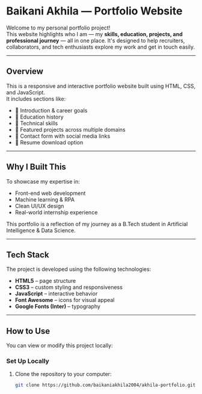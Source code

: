 #  Baikani Akhila — Portfolio Website

Welcome to my personal portfolio project!  
This website highlights who I am — my **skills, education, projects, and professional journey** — all in one place. It's designed to help recruiters, collaborators, and tech enthusiasts explore my work and get in touch easily.

---

##  Overview

This is a responsive and interactive portfolio website built using HTML, CSS, and JavaScript.  
It includes sections like:

- 🔹 Introduction & career goals  
- 🔹 Education history  
- 🔹 Technical skills  
- 🔹 Featured projects across multiple domains  
- 🔹 Contact form with social media links  
- 🔹 Resume download option

---

##  Why I Built This

To showcase my expertise in:
- Front-end web development  
- Machine learning & RPA  
- Clean UI/UX design  
- Real-world internship experience

This portfolio is a reflection of my journey as a B.Tech student in Artificial Intelligence & Data Science.

---

##  Tech Stack

The project is developed using the following technologies:

- **HTML5** – page structure  
- **CSS3** – custom styling and responsiveness  
- **JavaScript** – interactive behavior  
- **Font Awesome** – icons for visual appeal  
- **Google Fonts (Inter)** – typography  

---

##  How to Use

You can view or modify this project locally:

###  Set Up Locally
1. Clone the repository to your computer:
   ```bash
   git clone https://github.com/baikaniakhila2004/akhila-portfolio.git

